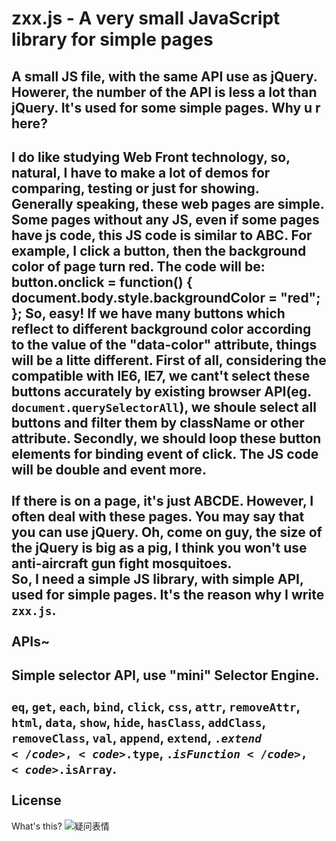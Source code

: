 zxx.js - A very small JavaScript library for simple pages
=====================
A small JS file, with the same API use as jQuery. Howerer, the number of the API is less a lot than jQuery. It's used for some simple pages. 
Why u r here?
---------------------
I do like studying Web Front technology, so, natural, I have to make a lot of demos for comparing, testing or just for showing.<br />
Generally speaking, these web pages are simple. Some pages without any JS, even if some pages have js code, this JS code is similar to ABC. For example, I click a button, then the background color of page turn red. The code will be:
		button.onclick = function() {
		    document.body.style.backgroundColor = "red";
		};
So, easy! If we have many buttons which reflect to different background color according to the value of the "data-color" attribute, things will be a litte different. First of all, considering the compatible with IE6, IE7, we cant't select these buttons accurately by existing browser API(eg. <code>document.querySelectorAll</code>), we shoule select all buttons and filter them by className or other attribute. Secondly, we should loop these button elements for binding event of click. The JS code will be double and event more. <br />  
If there is on a page, it's just ABCDE. However, I often deal with these pages. You may say that you can use jQuery. Oh, come on guy, the size of the jQuery is big as a pig, I think you won't use anti-aircraft gun fight mosquitoes.<br />
So, I need a simple JS library, with simple API, used for simple pages. It's the reason why I write <code>zxx.js</code>.<br />  
APIs~
--------------------------
Simple selector API, use "mini" Selector Engine.<br />  
<code>eq</code>, <code>get</code>, <code>each</code>, <code>bind</code>, <code>click</code>, <code>css</code>, <code>attr</code>, <code>removeAttr</code>, <code>html</code>, <code>data</code>, <code>show</code>, <code>hide</code>, <code>hasClass</code>, <code>addClass</code>, <code>removeClass</code>, <code>val</code>, <code>append</code>, <code>extend</code>, <code>$.extend</code>, <code>$.type</code>, <code>$.isFunction</code>, <code>$.isArray</code>.<br />  
License
--------------------------
What's this? ![疑问表情](http://mat1.gtimg.com/www/mb/images/face/32.gif "疑问")